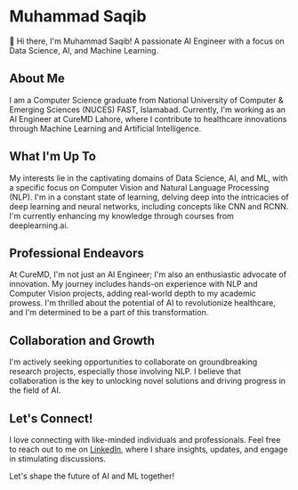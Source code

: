 # Muhammad Saqib

👋 Hi there, I'm Muhammad Saqib! A passionate AI Engineer with a focus on Data Science, AI, and Machine Learning.

## About Me

I am a Computer Science graduate from National University of Computer & Emerging Sciences (NUCES) FAST, Islamabad. Currently, I'm working as an AI Engineer at CureMD Lahore, where I contribute to healthcare innovations through Machine Learning and Artificial Intelligence.

## What I'm Up To

My interests lie in the captivating domains of Data Science, AI, and ML, with a specific focus on Computer Vision and Natural Language Processing (NLP). I'm in a constant state of learning, delving deep into the intricacies of deep learning and neural networks, including concepts like CNN and RCNN. I'm currently enhancing my knowledge through courses from deeplearning.ai.

## Professional Endeavors

At CureMD, I'm not just an AI Engineer; I'm also an enthusiastic advocate of innovation. My journey includes hands-on experience with NLP and Computer Vision projects, adding real-world depth to my academic prowess. I'm thrilled about the potential of AI to revolutionize healthcare, and I'm determined to be a part of this transformation.

## Collaboration and Growth

I'm actively seeking opportunities to collaborate on groundbreaking research projects, especially those involving NLP. I believe that collaboration is the key to unlocking novel solutions and driving progress in the field of AI.

## Let's Connect!

I love connecting with like-minded individuals and professionals. Feel free to reach out to me on [LinkedIn](https://www.linkedin.com/in/muhammad-saqib-000610208/), where I share insights, updates, and engage in stimulating discussions.

Let's shape the future of AI and ML together!


<!---
MuhammadSaqib001/MuhammadSaqib001 is a ✨ special ✨ repository because its `README.md` (this file) appears on your GitHub profile.
You can click the Preview link to take a look at your changes.
--->
